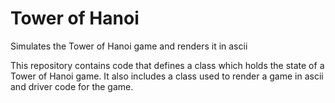 # Tower of Hanoi
Simulates the Tower of Hanoi game and renders it in ascii

This repository contains code that defines a class which holds the state of a Tower of Hanoi game. It also includes a class used to render a game in ascii and driver code for the game.
